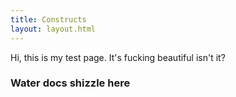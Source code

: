 ```yaml
---
title: Constructs
layout: layout.html
---
```

Hi, this is my test page. It's fucking beautiful isn't it?

### Water docs shizzle here
